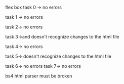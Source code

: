 flex box
task 0 -> no errors

task 1 -> no errors

task 2-> no errors

task 3->and doesn't recognize changes to the html file

task 4-> no errors

task 5-> doesn't recognize changes to the html file

task 6-> no errors
task 7-> no errors


bs4 html parser must be broken 
